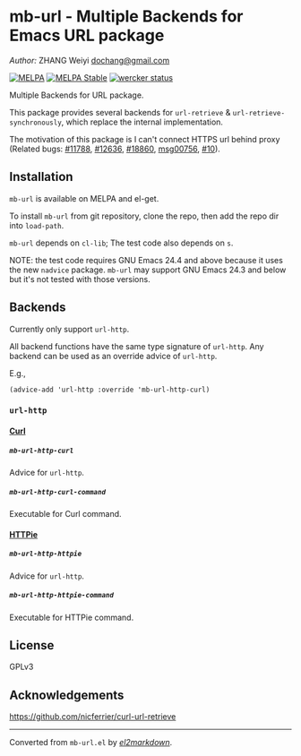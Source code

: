 # mb-url - Multiple Backends for Emacs URL package

*Author:* ZHANG Weiyi <dochang@gmail.com><br>

[![MELPA](http://melpa.org/packages/mb-url-badge.svg)](http://melpa.org/#/mb-url)
[![MELPA Stable](http://stable.melpa.org/packages/mb-url-badge.svg)](http://stable.melpa.org/#/mb-url)
[![wercker status](https://app.wercker.com/status/7649d473775bd7832c7754b62f859897/m "wercker status")](https://app.wercker.com/project/bykey/7649d473775bd7832c7754b62f859897)

Multiple Backends for URL package.

This package provides several backends for `url-retrieve` &
`url-retrieve-synchronously`, which replace the internal implementation.

The motivation of this package is I can't connect HTTPS url behind proxy
(Related bugs: [#11788][], [#12636][], [#18860][], [msg00756][], [#10][]).

[#11788]: http://debbugs.gnu.org/cgi/bugreport.cgi?bug=11788
[#12636]: http://debbugs.gnu.org/cgi/bugreport.cgi?bug=12636
[#18860]: http://debbugs.gnu.org/cgi/bugreport.cgi?bug=18860
[msg00756]: https://lists.gnu.org/archive/html/help-gnu-emacs/2015-08/msg00756.html
[#10]: http://debbugs.gnu.org/cgi/bugreport.cgi?bug=10

## Installation

`mb-url` is available on MELPA and el-get.

To install `mb-url` from git repository, clone the repo, then add the repo
dir into `load-path`.

`mb-url` depends on `cl-lib`;  The test code also depends on `s`.

NOTE: the test code requires GNU Emacs 24.4 and above because it uses the
new `nadvice` package.  `mb-url` may support GNU Emacs 24.3 and below but
it's not tested with those versions.

## Backends

Currently only support `url-http`.

All backend functions have the same type signature of `url-http`.  Any
backend can be used as an override advice of `url-http`.

E.g.,

```elisp
(advice-add 'url-http :override 'mb-url-http-curl)
```

### `url-http`

#### [Curl][]

[Curl]: http://curl.haxx.se/

##### `mb-url-http-curl`

Advice for `url-http`.

##### `mb-url-http-curl-command`

Executable for Curl command.

#### [HTTPie][]

[HTTPie]: http://httpie.org/

##### `mb-url-http-httpie`

Advice for `url-http`.

##### `mb-url-http-httpie-command`

Executable for HTTPie command.

## License

GPLv3

## Acknowledgements

https://github.com/nicferrier/curl-url-retrieve


---
Converted from `mb-url.el` by [*el2markdown*](https://github.com/Lindydancer/el2markdown).
